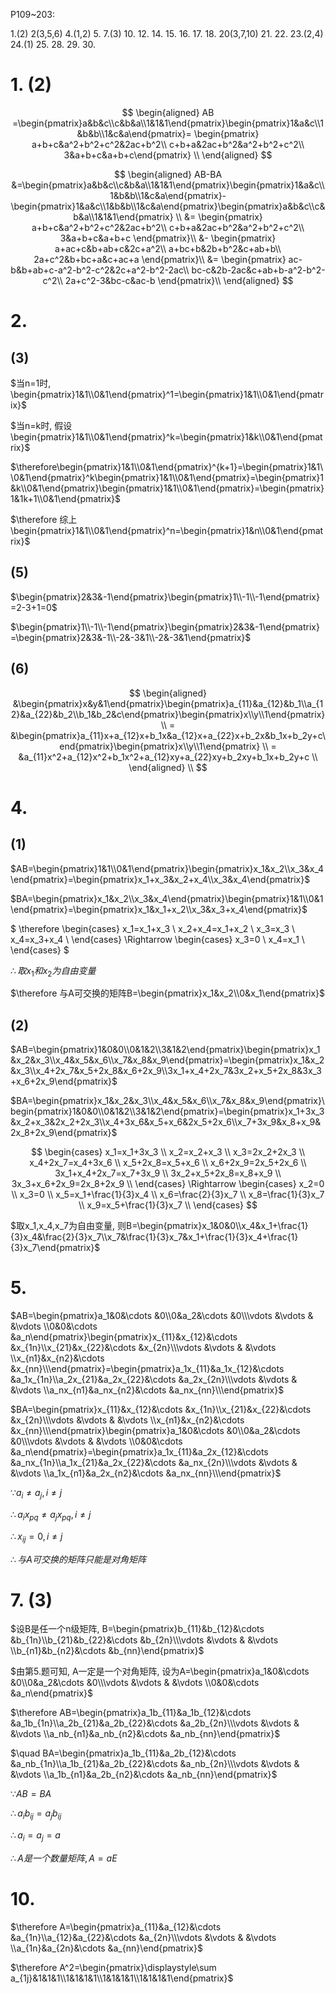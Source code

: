 P109~203:

1.(2) 2(3,5,6) 4.(1,2) 5. 7.(3) 10. 12. 14. 15. 16. 17. 18. 20(3,7,10) 21. 22. 23.(2,4) 24.(1) 25. 28. 29. 30.


# 1. (2)

$$
\begin{aligned}
AB
=\begin{pmatrix}a&b&c\\c&b&a\\1&1&1\end{pmatrix}\begin{pmatrix}1&a&c\\1&b&b\\1&c&a\end{pmatrix}=
\begin{pmatrix}
a+b+c&a^2+b^2+c^2&2ac+b^2\\
c+b+a&2ac+b^2&a^2+b^2+c^2\\
3&a+b+c&a+b+c\end{pmatrix} \\
\end{aligned}
$$

$$
\begin{aligned}
AB-BA
&=\begin{pmatrix}a&b&c\\c&b&a\\1&1&1\end{pmatrix}\begin{pmatrix}1&a&c\\1&b&b\\1&c&a\end{pmatrix}-\begin{pmatrix}1&a&c\\1&b&b\\1&c&a\end{pmatrix}\begin{pmatrix}a&b&c\\c&b&a\\1&1&1\end{pmatrix} \\
&=
\begin{pmatrix}
a+b+c&a^2+b^2+c^2&2ac+b^2\\
c+b+a&2ac+b^2&a^2+b^2+c^2\\
3&a+b+c&a+b+c
\end{pmatrix}\\
&-
\begin{pmatrix}
a+ac+c&b+ab+c&2c+a^2\\
a+bc+b&2b+b^2&c+ab+b\\
2a+c^2&b+bc+a&c+ac+a
\end{pmatrix}\\
&=
\begin{pmatrix}
ac-b&b+ab+c-a^2-b^2-c^2&2c+a^2-b^2-2ac\\
bc-c&2b-2ac&c+ab+b-a^2-b^2-c^2\\
2a+c^2-3&bc-c&ac-b
\end{pmatrix}\\
\end{aligned}
$$


# 2.

## (3)

$当n=1时, \begin{pmatrix}1&1\\0&1\end{pmatrix}^1=\begin{pmatrix}1&1\\0&1\end{pmatrix}$

$当n=k时, 假设\begin{pmatrix}1&1\\0&1\end{pmatrix}^k=\begin{pmatrix}1&k\\0&1\end{pmatrix}$

$\therefore\begin{pmatrix}1&1\\0&1\end{pmatrix}^{k+1}=\begin{pmatrix}1&1\\0&1\end{pmatrix}^k\begin{pmatrix}1&1\\0&1\end{pmatrix}=\begin{pmatrix}1&k\\0&1\end{pmatrix}\begin{pmatrix}1&1\\0&1\end{pmatrix}=\begin{pmatrix}1&1k+1\\0&1\end{pmatrix}$

$\therefore 综上\begin{pmatrix}1&1\\0&1\end{pmatrix}^n=\begin{pmatrix}1&n\\0&1\end{pmatrix}$

## (5)

$\begin{pmatrix}2&3&-1\end{pmatrix}\begin{pmatrix}1\\-1\\-1\end{pmatrix}=2-3+1=0$

$\begin{pmatrix}1\\-1\\-1\end{pmatrix}\begin{pmatrix}2&3&-1\end{pmatrix}=\begin{pmatrix}2&3&-1\\-2&-3&1\\-2&-3&1\end{pmatrix}$

## (6)

$$
\begin{aligned}
&\begin{pmatrix}x&y&1\end{pmatrix}\begin{pmatrix}a_{11}&a_{12}&b_1\\a_{12}&a_{22}&b_2\\b_1&b_2&c\end{pmatrix}\begin{pmatrix}x\\y\\1\end{pmatrix} \\ =
&\begin{pmatrix}a_{11}x+a_{12}x+b_1x&a_{12}x+a_{22}x+b_2x&b_1x+b_2y+c\end{pmatrix}\begin{pmatrix}x\\y\\1\end{pmatrix} \\ =
&a_{11}x^2+a_{12}x^2+b_1x^2+a_{12}xy+a_{22}xy+b_2xy+b_1x+b_2y+c \\
\end{aligned} \\
$$


# 4.

## (1)

$AB=\begin{pmatrix}1&1\\0&1\end{pmatrix}\begin{pmatrix}x_1&x_2\\x_3&x_4\end{pmatrix}=\begin{pmatrix}x_1+x_3&x_2+x_4\\x_3&x_4\end{pmatrix}$

$BA=\begin{pmatrix}x_1&x_2\\x_3&x_4\end{pmatrix}\begin{pmatrix}1&1\\0&1\end{pmatrix}=\begin{pmatrix}x_1&x_1+x_2\\x_3&x_3+x_4\end{pmatrix}$

$
\therefore
\begin{cases}
x_1=x_1+x_3 \\
x_2+x_4=x_1+x_2 \\
x_3=x_3 \\
x_4=x_3+x_4 \\
\end{cases}
\Rightarrow
\begin{cases}
x_3=0 \\
x_4=x_1 \\
\end{cases}
$

$\therefore 取x_1和x_2为自由变量$

$\therefore 与A可交换的矩阵B=\begin{pmatrix}x_1&x_2\\0&x_1\end{pmatrix}$

## (2)

$AB=\begin{pmatrix}1&0&0\\0&1&2\\3&1&2\end{pmatrix}\begin{pmatrix}x_1&x_2&x_3\\x_4&x_5&x_6\\x_7&x_8&x_9\end{pmatrix}=\begin{pmatrix}x_1&x_2&x_3\\x_4+2x_7&x_5+2x_8&x_6+2x_9\\3x_1+x_4+2x_7&3x_2+x_5+2x_8&3x_3+x_6+2x_9\end{pmatrix}$

$BA=\begin{pmatrix}x_1&x_2&x_3\\x_4&x_5&x_6\\x_7&x_8&x_9\end{pmatrix}\begin{pmatrix}1&0&0\\0&1&2\\3&1&2\end{pmatrix}=\begin{pmatrix}x_1+3x_3&x_2+x_3&2x_2+2x_3\\x_4+3x_6&x_5+x_6&2x_5+2x_6\\x_7+3x_9&x_8+x_9&2x_8+2x_9\end{pmatrix}$

$$
\begin{cases}
x_1=x_1+3x_3 \\
x_2=x_2+x_3 \\
x_3=2x_2+2x_3 \\
x_4+2x_7=x_4+3x_6 \\
x_5+2x_8=x_5+x_6 \\
x_6+2x_9=2x_5+2x_6 \\
3x_1+x_4+2x_7=x_7+3x_9 \\
3x_2+x_5+2x_8=x_8+x_9 \\
3x_3+x_6+2x_9=2x_8+2x_9 \\
\end{cases}
\Rightarrow
\begin{cases}
x_2=0 \\
x_3=0 \\
x_5=x_1+\frac{1}{3}x_4 \\
x_6=\frac{2}{3}x_7 \\
x_8=\frac{1}{3}x_7 \\
x_9=x_5+\frac{1}{3}x_7 \\
\end{cases}
$$

$取x_1,x_4,x_7为自由变量, 则B=\begin{pmatrix}x_1&0&0\\x_4&x_1+\frac{1}{3}x_4&\frac{2}{3}x_7\\x_7&\frac{1}{3}x_7&x_1+\frac{1}{3}x_4+\frac{1}{3}x_7\end{pmatrix}$


# 5.

$AB=\begin{pmatrix}a_1&0&\cdots &0\\0&a_2&\cdots &0\\\vdots &\vdots & &\vdots \\0&0&\cdots &a_n\end{pmatrix}\begin{pmatrix}x_{11}&x_{12}&\cdots &x_{1n}\\x_{21}&x_{22}&\cdots &x_{2n}\\\vdots &\vdots & &\vdots \\x_{n1}&x_{n2}&\cdots &x_{nn}\\\end{pmatrix}=\begin{pmatrix}a_1x_{11}&a_1x_{12}&\cdots &a_1x_{1n}\\a_2x_{21}&a_2x_{22}&\cdots &a_2x_{2n}\\\vdots &\vdots & &\vdots \\a_nx_{n1}&a_nx_{n2}&\cdots &a_nx_{nn}\\\end{pmatrix}$

$BA=\begin{pmatrix}x_{11}&x_{12}&\cdots &x_{1n}\\x_{21}&x_{22}&\cdots &x_{2n}\\\vdots &\vdots & &\vdots \\x_{n1}&x_{n2}&\cdots &x_{nn}\\\end{pmatrix}\begin{pmatrix}a_1&0&\cdots &0\\0&a_2&\cdots &0\\\vdots &\vdots & &\vdots \\0&0&\cdots &a_n\end{pmatrix}=\begin{pmatrix}a_1x_{11}&a_2x_{12}&\cdots &a_nx_{1n}\\a_1x_{21}&a_2x_{22}&\cdots &a_nx_{2n}\\\vdots &\vdots & &\vdots \\a_1x_{n1}&a_2x_{n2}&\cdots &a_nx_{nn}\\\end{pmatrix}$

$\because a_{i}\neq a_{j}, i\neq j$

$\therefore a_{i}x_{pq}\neq a_{j}x_{pq}, i\neq j$

$\therefore x_{ij}=0, i\neq j$

$\therefore 与A可交换的矩阵只能是对角矩阵$


# 7. (3)

$设B是任一个n级矩阵, B=\begin{pmatrix}b_{11}&b_{12}&\cdots &b_{1n}\\b_{21}&b_{22}&\cdots &b_{2n}\\\vdots &\vdots & &\vdots \\b_{n1}&b_{n2}&\cdots &b_{nn}\end{pmatrix}$

$由第5.题可知, A一定是一个对角矩阵, 设为A=\begin{pmatrix}a_1&0&\cdots &0\\0&a_2&\cdots &0\\\vdots &\vdots & &\vdots \\0&0&\cdots &a_n\end{pmatrix}$

$\therefore AB=\begin{pmatrix}a_1b_{11}&a_1b_{12}&\cdots &a_1b_{1n}\\a_2b_{21}&a_2b_{22}&\cdots &a_2b_{2n}\\\vdots &\vdots & &\vdots \\a_nb_{n1}&a_nb_{n2}&\cdots &a_nb_{nn}\end{pmatrix}$

$\quad BA=\begin{pmatrix}a_1b_{11}&a_2b_{12}&\cdots &a_nb_{1n}\\a_1b_{21}&a_2b_{22}&\cdots &a_nb_{2n}\\\vdots &\vdots & &\vdots \\a_1b_{n1}&a_2b_{n2}&\cdots &a_nb_{nn}\end{pmatrix}$

$\because AB=BA$

$\therefore a_ib_{ij}=a_jb_{ij}$

$\therefore a_i=a_j=a$

$\therefore A是一个数量矩阵, A=aE$


# 10.

$\therefore A=\begin{pmatrix}a_{11}&a_{12}&\cdots &a_{1n}\\a_{12}&a_{22}&\cdots &a_{2n}\\\vdots &\vdots & &\vdots \\a_{1n}&a_{2n}&\cdots &a_{nn}\end{pmatrix}$

$\therefore A^2=\begin{pmatrix}\displaystyle\sum a_{1j}&1&1&1\\1&1&1&1\\1&1&1&1\\1&1&1&1\end{pmatrix}$
